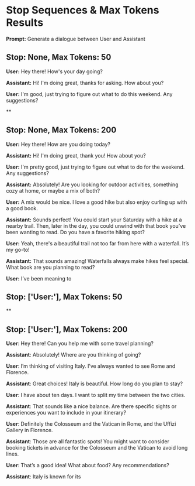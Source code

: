 # Stop Sequences & Max Tokens Results

**Prompt:** Generate a dialogue between User and Assistant

## Stop: None, Max Tokens: 50
**User:** Hey there! How's your day going?

**Assistant:** Hi! I'm doing great, thanks for asking. How about you?

**User:** I'm good, just trying to figure out what to do this weekend. Any suggestions?

**

## Stop: None, Max Tokens: 200
**User:** Hey there! How are you doing today?

**Assistant:** Hi! I'm doing great, thank you! How about you?

**User:** I'm pretty good, just trying to figure out what to do for the weekend. Any suggestions?

**Assistant:** Absolutely! Are you looking for outdoor activities, something cozy at home, or maybe a mix of both?

**User:** A mix would be nice. I love a good hike but also enjoy curling up with a good book.

**Assistant:** Sounds perfect! You could start your Saturday with a hike at a nearby trail. Then, later in the day, you could unwind with that book you’ve been wanting to read. Do you have a favorite hiking spot?

**User:** Yeah, there's a beautiful trail not too far from here with a waterfall. It’s my go-to!

**Assistant:** That sounds amazing! Waterfalls always make hikes feel special. What book are you planning to read?

**User:** I’ve been meaning to

## Stop: ['User:'], Max Tokens: 50
**

## Stop: ['User:'], Max Tokens: 200
**User**: Hey there! Can you help me with some travel planning?

**Assistant**: Absolutely! Where are you thinking of going?

**User**: I’m thinking of visiting Italy. I’ve always wanted to see Rome and Florence.

**Assistant**: Great choices! Italy is beautiful. How long do you plan to stay?

**User**: I have about ten days. I want to split my time between the two cities. 

**Assistant**: That sounds like a nice balance. Are there specific sights or experiences you want to include in your itinerary?

**User**: Definitely the Colosseum and the Vatican in Rome, and the Uffizi Gallery in Florence. 

**Assistant**: Those are all fantastic spots! You might want to consider booking tickets in advance for the Colosseum and the Vatican to avoid long lines. 

**User**: That’s a good idea! What about food? Any recommendations?

**Assistant**: Italy is known for its

